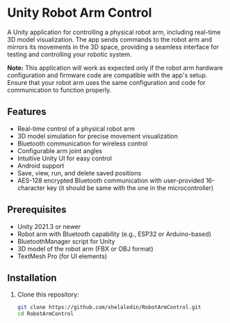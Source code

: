 # Unity Robot Arm Control

A Unity application for controlling a physical robot arm, including real-time 3D model visualization. The app sends commands to the robot arm and mirrors its movements in the 3D space, providing a seamless interface for testing and controlling your robotic system.

**Note:** This application will work as expected only if the robot arm hardware configuration and firmware code are compatible with the app's setup. Ensure that your robot arm uses the same configuration and code for communication to function properly.

## Features
- Real-time control of a physical robot arm
- 3D model simulation for precise movement visualization
- Bluetooth communication for wireless control
- Configurable arm joint angles
- Intuitive Unity UI for easy control
- Android support
- Save, view, run, and delete saved positions
- AES-128 encrypted Bluetooth communication with user-provided 16-character key (it should be same with the one in the microcontroller)

## Prerequisites
- Unity 2021.3 or newer
- Robot arm with Bluetooth capability (e.g., ESP32 or Arduino-based)
- BluetoothManager script for Unity
- 3D model of the robot arm (FBX or OBJ format)
- TextMesh Pro (for UI elements)

## Installation
1. Clone this repository:
   ```bash
   git clone https://github.com/xhelaledin/RobotArmControl.git
   cd RobotArmControl
